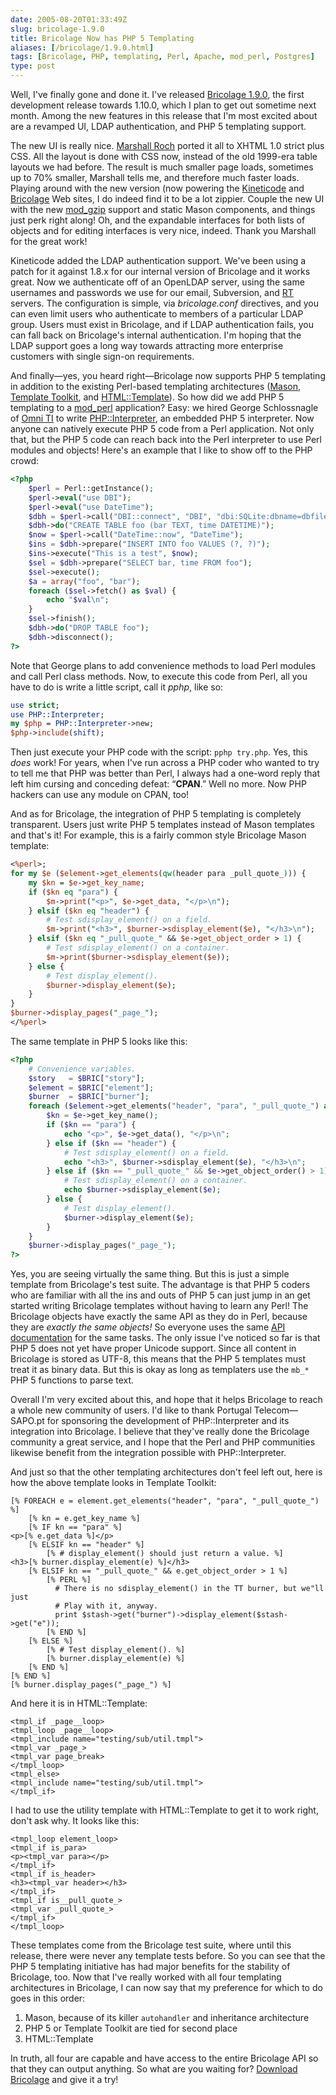 ```yaml
--- 
date: 2005-08-20T01:33:49Z
slug: bricolage-1.9.0
title: Bricolage Now has PHP 5 Templating
aliases: [/bricolage/1.9.0.html]
tags: [Bricolage, PHP, templating, Perl, Apache, mod_perl, Postgres]
type: post
---
```


Well, I've finally gone and done it. I've released [Bricolage 1.9.0], the first
development release towards 1.10.0, which I plan to get out sometime next month.
Among the new features in this release that I'm most excited about are a
revamped UI, LDAP authentication, and PHP 5 templating support.

The new UI is really nice. [Marshall Roch] ported it all to XHTML 1.0 strict
plus CSS. All the layout is done with CSS now, instead of the old 1999-era table
layouts we had before. The result is much smaller page loads, sometimes up to
70% smaller, Marshall tells me, and therefore much faster loads. Playing around
with the new version (now powering the [Kineticode] and [Bricolage] Web sites, I
do indeed find it to be a lot zippier. Couple the new UI with the new
[mod\_gzip] support and static Mason components, and things just perk right
along! Oh, and the expandable interfaces for both lists of objects and for
editing interfaces is very nice, indeed. Thank you Marshall for the great work!

Kineticode added the LDAP authentication support. We've been using a patch for
it against 1.8.x for our internal version of Bricolage and it works great. Now
we authenticate off of an OpenLDAP server, using the same usernames and
passwords we use for our email, Subversion, and [RT] servers. The configuration
is simple, via *bricolage.conf* directives, and you can even limit users who
authenticate to members of a particular LDAP group. Users must exist in
Bricolage, and if LDAP authentication fails, you can fall back on Bricolage's
internal authentication. I'm hoping that the LDAP support goes a long way
towards attracting more enterprise customers with single sign-on requirements.

And finally—yes, you heard right—Bricolage now supports PHP 5 templating in
addition to the existing Perl-based templating architectures ([Mason], [Template
Toolkit], and [HTML::Template]). So how did we add PHP 5 templating to a
[mod\_perl] application? Easy: we hired George Schlossnagle of [Omni TI] to
write [PHP::Interpreter], an embedded PHP 5 interpreter. Now anyone can natively
execute PHP 5 code from a Perl application. Not only that, but the PHP 5 code
can reach back into the Perl interpreter to use Perl modules and objects! Here's
an example that I like to show off to the PHP crowd:

``` php
<?php
    $perl = Perl::getInstance();
    $perl->eval("use DBI");
    $perl->eval("use DateTime");
    $dbh = $perl->call("DBI::connect", "DBI", "dbi:SQLite:dbname=dbfile");
    $dbh->do("CREATE TABLE foo (bar TEXT, time DATETIME)");
    $now = $perl->call("DateTime::now", "DateTime");
    $ins = $dbh->prepare("INSERT INTO foo VALUES (?, ?)");
    $ins->execute("This is a test", $now);
    $sel = $dbh->prepare("SELECT bar, time FROM foo");
    $sel->execute();
    $a = array("foo", "bar");
    foreach ($sel->fetch() as $val) {
        echo "$val\n";
    }
    $sel->finish();
    $dbh->do("DROP TABLE foo");
    $dbh->disconnect();
?>
```

Note that George plans to add convenience methods to load Perl modules and call
Perl class methods. Now, to execute this code from Perl, all you have to do is
write a little script, call it *pphp*, like so:

``` perl
use strict;
use PHP::Interpreter;
my $php = PHP::Interpreter->new;
$php->include(shift);
```

Then just execute your PHP code with the script: `pphp try.php`. Yes, this
*does* work! For years, when I've run across a PHP coder who wanted to try to
tell me that PHP was better than Perl, I always had a one-word reply that left
him cursing and conceding defeat: “**CPAN**.” Well no more. Now PHP hackers can
use any module on CPAN, too!

And as for Bricolage, the integration of PHP 5 templating is completely
transparent. Users just write PHP 5 templates instead of Mason templates and
that's it! For example, this is a fairly common style Bricolage Mason template:

``` perl
<%perl>;
for my $e ($element->get_elements(qw(header para _pull_quote_))) {
    my $kn = $e->get_key_name;
    if ($kn eq "para") {
        $m->print("<p>", $e->get_data, "</p>\n");
    } elsif ($kn eq "header") {
        # Test sdisplay_element() on a field.
        $m->print("<h3>", $burner->sdisplay_element($e), "</h3>\n");
    } elsif ($kn eq "_pull_quote_" && $e->get_object_order > 1) {
        # Test sdisplay_element() on a container.
        $m->print($burner->sdisplay_element($e));
    } else {
        # Test display_element().
        $burner->display_element($e);
    }
}
$burner->display_pages("_page_");
</%perl>
```

The same template in PHP 5 looks like this:

``` php
<?php
    # Convenience variables.
    $story   = $BRIC["story"];
    $element = $BRIC["element"];
    $burner  = $BRIC["burner"];
    foreach ($element->get_elements("header", "para", "_pull_quote_") as $e) {
        $kn = $e->get_key_name();
        if ($kn == "para") {
            echo "<p>", $e->get_data(), "</p>\n";
        } else if ($kn == "header") {
            # Test sdisplay_element() on a field.
            echo "<h3>", $burner->sdisplay_element($e), "</h3>\n";
        } else if ($kn == "_pull_quote_" && $e->get_object_order() > 1) {
            # Test sdisplay_element() on a container.
            echo $burner->sdisplay_element($e);
        } else {
            # Test display_element().
            $burner->display_element($e);
        }
    }
    $burner->display_pages("_page_");
?>
```

Yes, you are seeing virtually the same thing. But this is just a simple template
from Bricolage's test suite. The advantage is that PHP 5 coders who are familiar
with all the ins and outs of PHP 5 can just jump in an get started writing
Bricolage templates without having to learn any Perl! The Bricolage objects have
exactly the same API as they do in Perl, because they are *exactly the same
objects!* So everyone uses the same [API documentation] for the same tasks. The
only issue I've noticed so far is that PHP 5 does not yet have proper Unicode
support. Since all content in Bricolage is stored as UTF-8, this means that the
PHP 5 templates must treat it as binary data. But this is okay as long as
templaters use the `mb_*` PHP 5 functions to parse text.

Overall I'm very excited about this, and hope that it helps Bricolage to reach a
whole new community of users. I'd like to thank Portugal Telecom—SAPO.pt for
sponsoring the development of PHP::Interpreter and its integration into
Bricolage. I believe that they've really done the Bricolage community a great
service, and I hope that the Perl and PHP communities likewise benefit from the
integration possible with PHP::Interpreter.

And just so that the other templating architectures don't feel left out, here is
how the above template looks in Template Toolkit:

    [% FOREACH e = element.get_elements("header", "para", "_pull_quote_") %]
        [% kn = e.get_key_name %]
        [% IF kn == "para" %]
    <p>[% e.get_data %]</p>
        [% ELSIF kn == "header" %]
            [% # display_element() should just return a value. %]
    <h3>[% burner.display_element(e) %]</h3>
        [% ELSIF kn == "_pull_quote_" && e.get_object_order > 1 %]
            [% PERL %]
              # There is no sdisplay_element() in the TT burner, but we"ll just
              # Play with it, anyway.
              print $stash->get("burner")->display_element($stash->get("e"));
            [% END %]
        [% ELSE %]
            [% # Test display_element(). %]
            [% burner.display_element(e) %]
        [% END %]
    [% END %]
    [% burner.display_pages("_page_") %]

And here it is in HTML::Template:

    <tmpl_if _page__loop>
    <tmpl_loop _page__loop>
    <tmpl_include name="testing/sub/util.tmpl">
    <tmpl_var _page_>
    <tmpl_var page_break>
    </tmpl_loop>
    <tmpl_else>
    <tmpl_include name="testing/sub/util.tmpl">
    </tmpl_if>

I had to use the utility template with HTML::Template to get it to work right,
don't ask why. It looks like this:

    <tmpl_loop element_loop>
    <tmpl_if is_para>
    <p><tmpl_var para></p>
    </tmpl_if>
    <tmpl_if is_header>
    <h3><tmpl_var header></h3>
    </tmpl_if>
    <tmpl_if is__pull_quote_>
    <tmpl_var _pull_quote_>
    </tmpl_if>
    </tmpl_loop>

These templates come from the Bricolage test suite, where until this release,
there were never any template tests before. So you can see that the PHP 5
templating initiative has had major benefits for the stability of Bricolage,
too. Now that I've really worked with all four templating architectures in
Bricolage, I can now say that my preference for which to do goes in this order:

1.  Mason, because of its killer `autohandler` and inheritance architecture
2.  PHP 5 or Template Toolkit are tied for second place
3.  HTML::Template

In truth, all four are capable and have access to the entire Bricolage API so
that they can output anything. So what are you waiting for? [Download Bricolage]
and give it a try!

  [Bricolage 1.9.0]: http://www.bricolage.cc/news/announce/2005/08/19/bricolage-1.9.0/
    "Bricolage 1.9.0 “Punkin” Released"
  [Marshall Roch]: http://www.spastically.com/ "Marshall Roch's Blog"
  [Kineticode]: http://www.kineticode.com/ "Kineticode"
  [Bricolage]: http://www.bricolage.cc "Bricolage"
  [mod\_gzip]: http://www.schroepl.net/projekte/mod_gzip/ "mod_gzip home page"
  [RT]: http://www.bestpractical.com/ "Best Practical makes RT"
  [Mason]: http://www.masonhq.com/ "Mason HQ"
  [Template Toolkit]: http://www.template-toolkit.org/ "TT HQ"
  [HTML::Template]: http://search.cpan.org/dist/HTML-Template/
    "HTML::Template on CPAN"
  [mod\_perl]: http://perl.apache.org/ "mod_perl HQ"
  [Omni TI]: http://www.omniti.com/ "Omni TI Consulting"
  [PHP::Interpreter]: http://search.cpan.org/dist/PHP-Interpreter/
    "PHP::Interpreter on CPAN"
  [API documentation]: http://www.bricolage.cc/docs/devel/api/
    "Bricolage development API, subject to change"
  [Download Bricolage]: http://www.bricolage.cc/downloads/bricolage-1.9.0.tar.gz
    "Download Bricolage 1.9.0"
